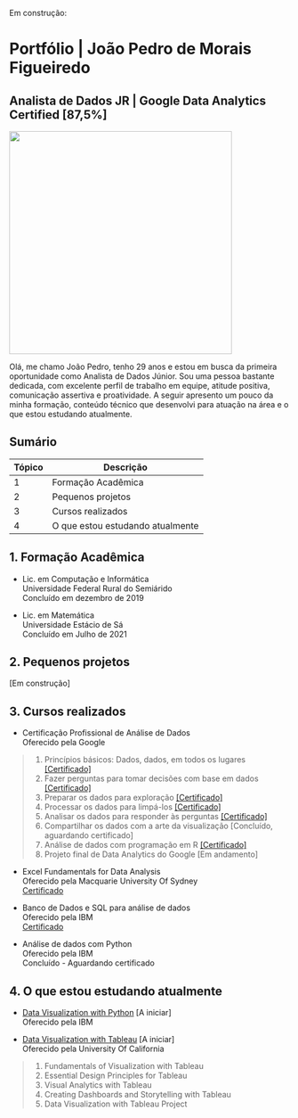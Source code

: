 Em construção:

# Portfólio | João Pedro de Morais Figueiredo
## Analista de Dados JR | Google Data Analytics Certified [87,5%]
<img src="https://neilpatel.com/wp-content/uploads/2017/12/portfolio.jpg"
width="400"></center>  

Olá, me chamo João Pedro, tenho 29 anos e estou em busca da primeira oportunidade como Analista de Dados Júnior. Sou uma pessoa bastante dedicada, com excelente perfil de trabalho em equipe, atitude positiva, comunicação assertiva e proatividade. A seguir apresento um pouco da minha formação, conteúdo técnico que desenvolvi para atuação na área e o que estou estudando atualmente.

## Sumário

| Tópico | Descrição |  
|--------|----------|  
| 1 | Formação Acadêmica |  
| 2 | Pequenos projetos |  
| 3 | Cursos realizados |  
| 4 | O que estou estudando atualmente |  

## 1. Formação Acadêmica

- Lic. em Computação e Informática <br/>
Universidade Federal Rural do Semiárido <br/>
Concluído em dezembro de 2019 <br/>

- Lic. em Matemática <br/>
Universidade Estácio de Sá <br/>
Concluído em Julho de 2021 <br/>

## 2. Pequenos projetos

[Em construção]

## 3. Cursos realizados
- Certificação Profissional de Análise de Dados <br/>
Oferecido pela Google <br/>
>1. Princípios básicos: Dados, dados, em todos os lugares [[Certificado]](https://coursera.org/share/67fecd16e5761230fc4db2fdcfc33ecc) <br/>
>2. Fazer perguntas para tomar decisões com base em dados [[Certificado]](https://coursera.org/share/0065455368ffe4262e7b0deda498c7e7) <br/>
>3. Preparar os dados para exploração [[Certificado]](https://coursera.org/share/2d0c8254a095ed700607983a913df5c5) <br/>
>4. Processar os dados para limpá-los [[Certificado]](https://coursera.org/share/de26d12212b66eb5de041740d29c291a) <br/>
>5. Analisar os dados para responder às perguntas [[Certificado]](https://coursera.org/share/97d4411a7ac654e07fa770f41742cde2) <br/>
>6. Compartilhar os dados com a arte da visualização [Concluído, aguardando certificado] <br/>
>7. Análise de dados com programação em R [[Certificado]](https://coursera.org/share/b441df5b752e65287dd8ab43a69b23e9) <br/>
>8. Projeto final de Data Analytics do Google [Em andamento] <br/>

- Excel Fundamentals for Data Analysis <br/>
Oferecido pela Macquarie University Of Sydney <br/>
[Certificado](https://coursera.org/share/cf95bbe43b86329fe8ea1f45b5164138) <br/>

- Banco de Dados e SQL para análise de dados <br/>
Oferecido pela IBM <br/>
[Certificado](https://coursera.org/share/81cfb3f4dbf05f5d4d70bc43a050f7be) <br/>

- Análise de dados com Python <br/>
Oferecido pela IBM <br/>
Concluído - Aguardando certificado <br/>

## 4. O que estou estudando atualmente

- [Data Visualization with Python](https://www.coursera.org/learn/python-for-data-visualization) [A iniciar]<br/>
Oferecido pela IBM


- [Data Visualization with Tableau](https://www.coursera.org/specializations/data-visualization) [A iniciar]<br/>
Oferecido pela University Of California
>1. Fundamentals of Visualization with Tableau
>2. Essential Design Principles for Tableau
>3. Visual Analytics with Tableau
>4. Creating Dashboards and Storytelling with Tableau
>5. Data Visualization with Tableau Project

